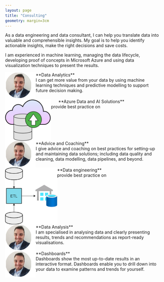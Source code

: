 ```yaml
---
layout: page
title: "Consulting"
geometry: margin=3cm
---
```


As a data engineering and data consultant, I can help you translate data into valuable and comprehensible insights. My goal is to help you identify actionable insights, make the right decisions and save costs.

I am experienced in machine learning, managing the data lifecycle, developing proof of concepts in Microsoft Azure and using data visualization techniques to present the results.

<img src="/images/RL-photo.png" align="left" width="100px"/> 
**Data Analytics** <br>
I can get more value from your data by using machine learning techniques and predictive modelling to support future decision making.
<br>
<br clear="left"/>
<img src="/images/cloud-consulting1.png" align="left" width="150px"/> 
&nbsp; &nbsp; &nbsp;
**Azure Data and AI Solutions**  <br>
provide best practice on
<br>
<br clear="left"/>

<img src="/images/RL-photo.png" align="left" width="100px"/> 
**Advice and Coaching** <br>
I give advice and coaching on best practices for setting-up and maintaining data solutions; including data quality and cleaning, data modelling, data pipelines, and beyond.
<br>
<br clear="left"/>

<img src="/images/de-consulting1.png" align="left" width="170px"/> 
**Data engineering** <br>
provide best practice on
<br>
<br clear="left"/>

<img src="/images/RL-photo.png" align="left" width="100px"/> 
**Data Analysis** <br>
I am specialised in analysing data and clearly presenting results, trends and recommendations as report-ready visualisations.
<br>
<br clear="left"/>


<img src="/images/RL-photo.png" align="left" width="100px"/> 
**Dashboards** <br>
Dashboards show the most up-to-date results in an interactive format. Dashboards enable you to drill down into your data to examine patterns and trends for yourself.
<br>
<br clear="left"/>
